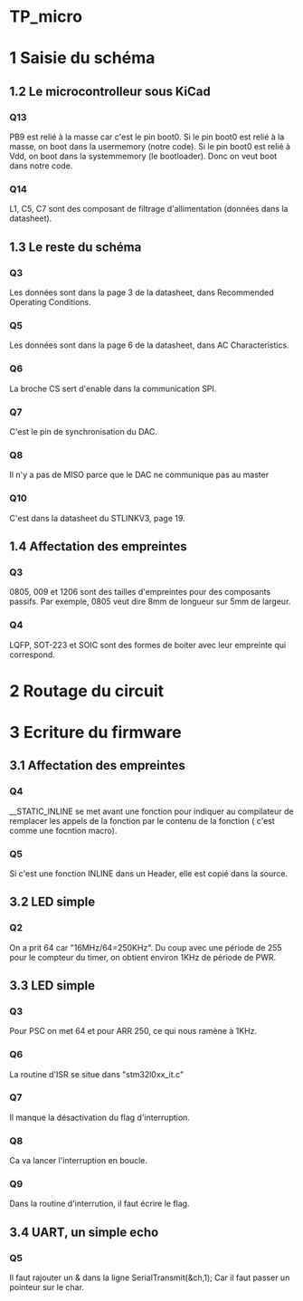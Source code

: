 # TP_micro
# 1 Saisie du schéma
## 1.2 Le microcontrolleur sous KiCad
### Q13
PB9 est relié à la masse car c'est le pin boot0. 
Si le pin boot0 est relié à la masse, on boot dans la usermemory (notre code).
Si le pin boot0 est relié à Vdd, on boot dans la systemmemory (le bootloader).
Donc on veut boot dans notre code.

### Q14
L1, C5, C7 sont des composant de filtrage d'allimentation (données dans la datasheet).

## 1.3 Le reste du schéma
### Q3
Les données sont dans la page 3 de la datasheet, dans Recommended Operating Conditions.

### Q5
Les données sont dans la page 6 de la datasheet, dans AC Characteristics.

### Q6
La broche CS sert d'enable dans la communication SPI.

### Q7
C'est le pin de synchronisation du DAC.

### Q8
Il n'y a pas de MISO parce que le DAC ne communique pas au master

### Q10
C'est dans la datasheet du STLINKV3, page 19.

## 1.4 Affectation des empreintes
### Q3
0805, 009 et 1206 sont des tailles d'empreintes pour des composants passifs.
Par exemple, 0805 veut dire 8mm de longueur sur 5mm de largeur.

### Q4
LQFP, SOT-223 et SOIC sont des formes de boiter avec leur empreinte qui correspond.

# 2 Routage du circuit

# 3 Ecriture du firmware

## 3.1 Affectation des empreintes
### Q4
__STATIC_INLINE se met avant une fonction pour indiquer au compilateur de remplacer les appels de la fonction par le contenu de la fonction ( c'est comme une focntion macro).

### Q5
Si c'est une fonction INLINE dans un Header, elle est copié dans la source.

## 3.2 LED simple
### Q2
On a prit 64 car "16MHz/64=250KHz". Du coup avec une période de 255 pour le compteur du timer, on obtient environ 1KHz de période de PWR.

## 3.3 LED simple
### Q3
Pour PSC on met 64 et pour ARR 250, ce qui nous ramène à 1KHz.

### Q6
La routine d'ISR se situe dans "stm32l0xx_it.c"

### Q7
Il manque la désactivation du flag d'interruption.

### Q8
Ca va lancer l'interruption en boucle.

### Q9
Dans la routine d'interrution, il faut écrire le flag.

## 3.4 UART, un simple echo
### Q5
Il faut rajouter un & dans la ligne SerialTransmit(&ch,1);
Car il faut passer un pointeur sur le char.

